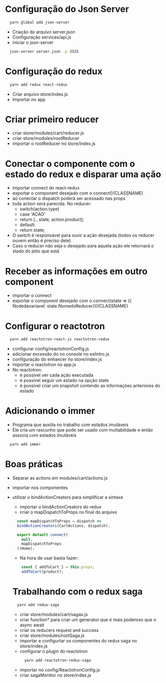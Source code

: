 # Configuração do Json Server
```sh
  yarn global add json-server
```
- Criação do arquivo server.json
- Configuração services/api.js
- iniciar o json-server
```sh
  json-server server.json -p 3333
```

# Configuração do redux
```sh
  yarn add redux react-redux
```
- Criar arquivo store/index.js
- Importar no app

# Criar primeiro reducer
- criar store/modules/cart/reducer.js
- criar store/modules/rootReducer
- importar o rootReducer no store/index.js

# Conectar o componente com o estado do redux e disparar uma ação
- importar connect do react-redux
- exportar o component desejado com o connect()(CLASSNAME)
- ao conectar o dispatch poderá ser acessado nas props
- toda action será parecida. No reducer:
  - switch(action.type)
  - case 'ACAO'
  - return [...state, action.product];
  - default:
  - return state;
- O switch é responsável para ouvir a ação desejada (todos os reducer ouvem então é preciso dele)
- Caso o reducer não seja o desejado para aquela ação ele retornará o stado do jeito que está

# Receber as informações em outro component
- importar o connect
- exportar o component desejado com o connect(state => ({ Nodedavariavel: state.NomedoReducer}))(CLASSNAME)

# Configurar o reactotron
```sh
  yarn add reactotron-react-js reactotron-redux
```
- configurar config/reactotronConfig.js
- adicionar excessão do no console no eslintrc.js
- configuração do enhancer no store/index.js
- importar o reactotron no app.js
- No reactotron:
  - é possível ver cada ação executada
  - é possível seguir um estado na opção state
  - é possível criar um snapshot contendo as informações anteriores do estado

# Adicionando o immer
- Programa que auxilia no trabalho com estados imutáveis
- Ele cria um rascunho que pode ser usado com multabilidade e então associa com estados imutáveis
```sh
  yarn add immer
```

# Boas práticas
- Separar as actions em modules/cart/actions.js
- importar nos componentes
- utilizar o bindActionCreators para simplificar a sintaxe
  - importar o bindActionCreators do redux
  - criar o mapDispatchToProps no final do arquivo
  ```js
    const mapDispatchToProps = dispatch =>
    bindActionCreators(CartActions, dispatch);

    export default connect(
      null,
      mapDispatchToProps
    )(Home);
  ```
  - Na hora de usar basta fazer:
  ```js
      const { addToCart } = this.props;
      addToCart(product);
  ```

  # Trabalhando com o redux saga
  ```sh
    yarn add redux-saga
  ```
  - criar store/modules/cart/sagas.js
  - criar function* para criar um generator que é mais poderoso que o async await
  - criar os reducers request and success
  - criar store/modules/rootSaga.js
  - importar e configurtar os componentes do redux saga no store/index.js
  - configurar o plugin do reactotron
    ```sh
      yarn add reactotron-redux-saga
    ```
  - importar no config/ReactotronConfig.js
  - criar sagaMonitor no store/index.js






